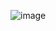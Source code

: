 ![image](https://user-images.githubusercontent.com/68768410/220314122-9c191016-6ff6-4474-a042-0a0f9940a66f.png)
